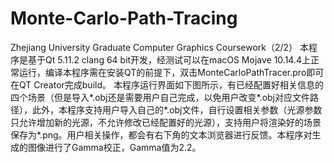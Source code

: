 # Monte-Carlo-Path-Tracing
Zhejiang University Graduate Computer Graphics Coursework（2/2）
本程序是基于Qt 5.11.2 clang 64 bit开发，经测试可以在macOS Mojave 10.14.4上正常运行，编译本程序需在安装QT的前提下，双击MonteCarloPathTracer.pro即可在QT Creator完成build。
本程序运行界面如下图所示，有已经配置好相关信息的四个场景（但是导入*.obj还是需要用户自己完成，以免用户改变*.obj对应文件路径），此外，本程序支持用户导入自己的*.obj文件，自行设置相关参数（光源参数只允许增加新的光源，不允许修改已经配置好的光源），支持用户将渲染好的场景保存为*.png。用户相关操作，都会有右下角的文本浏览器进行反馈。本程序对生成的图像进行了Gamma校正，Gamma值为2.2。
